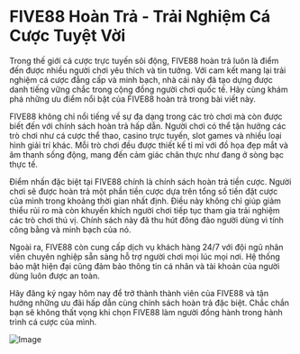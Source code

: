 # FIVE88 Hoàn Trả - Trải Nghiệm Cá Cược Tuyệt Vời

Trong thế giới cá cược trực tuyến sôi động, FIVE88 hoàn trả luôn là điểm đến được nhiều người chơi yêu thích và tin tưởng. Với cam kết mang lại trải nghiệm cá cược đẳng cấp và minh bạch, nhà cái này đã tạo dựng được danh tiếng vững chắc trong cộng đồng người chơi quốc tế. Hãy cùng khám phá những ưu điểm nổi bật của FIVE88 hoàn trả trong bài viết này.

FIVE88 không chỉ nổi tiếng về sự đa dạng trong các trò chơi mà còn được biết đến với chính sách hoàn trả hấp dẫn. Người chơi có thể tận hưởng các trò chơi như cá cược thể thao, casino trực tuyến, slot games và nhiều loại hình giải trí khác. Mỗi trò chơi đều được thiết kế tỉ mỉ với đồ họa đẹp mắt và âm thanh sống động, mang đến cảm giác chân thực như đang ở sòng bạc thực tế.

Điểm nhấn đặc biệt tại FIVE88 chính là chính sách hoàn trả tiền cược. Người chơi sẽ được hoàn trả một phần tiền cược dựa trên tổng số tiền đặt cược của mình trong khoảng thời gian nhất định. Điều này không chỉ giúp giảm thiểu rủi ro mà còn khuyến khích người chơi tiếp tục tham gia trải nghiệm các trò chơi thú vị. Chính sách này đã thu hút đông đảo người dùng vì tính công bằng và minh bạch của nó.

Ngoài ra, FIVE88 còn cung cấp dịch vụ khách hàng 24/7 với đội ngũ nhân viên chuyên nghiệp sẵn sàng hỗ trợ người chơi mọi lúc mọi nơi. Hệ thống bảo mật hiện đại cũng đảm bảo thông tin cá nhân và tài khoản của người dùng luôn được an toàn.

Hãy đăng ký ngay hôm nay để trở thành thành viên của FIVE88 và tận hưởng những ưu đãi hấp dẫn cùng chính sách hoàn trả đặc biệt. Chắc chắn bạn sẽ không thất vọng khi chọn FIVE88 làm người đồng hành trong hành trình cá cược của mình.

![Image](https://github.com/user-attachments/assets/bd51ea9f-0666-407b-a7a7-98ead6de688c)